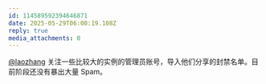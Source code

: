 ```yaml
---
id: 114589592394646871
date: 2025-05-29T06:00:19.108Z
reply: true
media_attachments: 0
---
```


[@laozhang](https://suo.si/@laozhang) 关注一些比较大的实例的管理员账号，导入他们分享的封禁名单。目前阶段还没有暴出大量 Spam。

